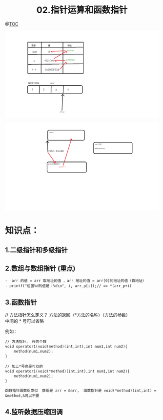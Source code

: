 # <center>02.指针运算和函数指针<center>
@[TOC](C基础)

![](./02笔记.png)

![](./02函数指针.png)

# 知识点：

## 1.二级指针和多级指针

## 2.数组与数组指针 (重点)
    -  arr 的值 = arr 取地址的值 ，arr 地址的值 = arr[0]的地址的值（首地址）
    - printf("位置%d的值是：%d\n", i, arr_p[i]);// == *(arr_p+i)

## 3.函数指针  
// 方法指针怎么定义？ 方法的返回（*方法的名称）（方法的参数）  
中间的 * 号可以省略

例如：
```
// 方法指针， 传两个数
void operator1(void(method)(int,int),int num1,int num2){
    method(num1,num2);
}

// 加上*号也是可以的
void operator1(void(*method)(int,int),int num1,int num2){
    method(num1,num2);
}
```
`函数指针跟数组类似  数组是 arr = &arr,  函数指针是 void(*method)(int,int) = &method,&可以不要`

## 4.监听数据压缩回调